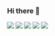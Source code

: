 ### Hi there 👋
![](https://github-profile-summary-cards.vercel.app/api/cards/profile-details?username=Tjkent88&theme=nord_dark)
![](https://github-profile-summary-cards.vercel.app/api/cards/repos-per-language?username=Tjkent88&theme=nord_dark)
![](https://github-profile-summary-cards.vercel.app/api/cards/most-commit-language?username=Tjkent88&theme=nord_dark)
![](https://github-profile-summary-cards.vercel.app/api/cards/stats?username=Tjkent88&theme=nord_dark)
![](https://github-profile-summary-cards.vercel.app/api/cards/productive-time?username=Tjkent88&theme=nord_dark)

<!--
**Tjkent88/Tjkent88** is a ✨ _special_ ✨ repository because its `README.md` (this file) appears on your GitHub profile.

Here are some ideas to get you started:

- 🔭 I’m currently working on ...
- 🌱 I’m currently learning ...
- 👯 I’m looking to collaborate on ...
- 🤔 I’m looking for help with ...
- 💬 Ask me about ...
- 📫 How to reach me: ...
- 😄 Pronouns: ...
- ⚡ Fun fact: ...
-->
